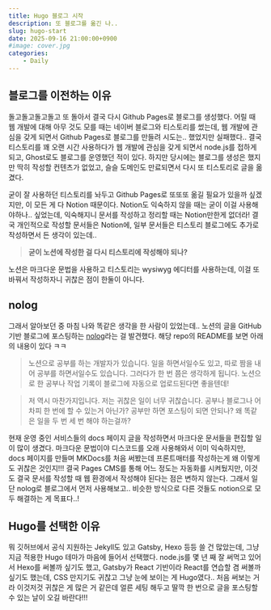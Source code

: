```yaml
---
title: Hugo 블로그 시작
description: 또 블로그를 옮긴 나..
slug: hugo-start
date: 2025-09-16 21:00:00+0900
#image: cover.jpg
categories:
    - Daily
---
```


## 블로그를 이전하는 이유

돌고돌고돌고돌고 또 돌아서 결국 다시 Github Pages로 블로그를 생성했다. 어릴 때 웹 개발에 대해 아무 것도 모를 때는 네이버 블로그와 티스토리를 썼는데, 웹 개발에 관심을 갖게 되면서 Github Pages로 블로그를 만들려 시도는.. 했었지만 실패했다.. 결국 티스토리를 꽤 오랜 시간 사용하다가 웹 개발에 관심을 갖게 되면서 node.js를 접하게 되고, Ghost로도 블로그를 운영했던 적이 있다. 하지만 당시에는 블로그를 생성은 했지만 딱히 작성할 컨텐츠가 없었고, 슬슬 도메인도 만료되면서 다시 또 티스토리로 글을 옮겼다.

굳이 잘 사용하던 티스토리를 놔두고 Github Pages로 또또또 옮길 필요가 있을까 싶겠지만, 이 모든 게 다 Notion 때문이다. Notion도 익숙하지 않을 때는 굳이 이걸 사용해야하나.. 싶었는데, 익숙해지니 문서를 작성하고 정리할 때는 Notion만한게 없더라! 결국 개인적으로 작성할 문서들은 Notion에, 일부 문서들은 티스토리 블로그에도 추가로 작성하면서 든 생각이 있는데..

> **굳이 노션에 작성한 걸 다시 티스토리에 작성해야 되나?**

노션은 마크다운 문법을 사용하고 티스토리는 wysiwyg 에디터를 사용하는데, 이걸 또 바꿔서 작성하자니 귀찮은 점이 한둘이 아니다.

## nolog

그래서 알아보던 중 마침 나와 똑같은 생각을 한 사람이 있었는데.. 노션의 글을 GitHub 기반 블로그에 포스팅하는 [nolog](https://github.com/Sharknia/nolog)라는 걸 발견했다. 해당 repo의 README를 보면 아래의 내용이 있다 ㅋㅋ

> 노션으로 공부를 하는 개발자가 있습니다. 일을 하면서일수도 있고, 따로 짬을 내어 공부를 하면서일수도 있습니다. 그러다가 한 번 쯤은 생각하게 됩니다. 노션으로 한 공부나 작업 기록이 블로그에 자동으로 업로드된다면 좋을텐데!

> 저 역시 마찬가지입니다. 저는 귀찮은 일이 너무 귀찮습니다. 공부나 블로그나 어차피 한 번에 할 수 있는거 아닌가? 공부만 하면 포스팅이 되면 안되나? 왜 똑같은 일을 두 번 세 번 해야 하는걸까?


현재 운영 중인 서비스들의 docs 페이지 글을 작성하면서 마크다운 문서들을 편집할 일이 많이 생겼다. 마크다운 문법이야 디스코드를 오래 사용해와서 이미 익숙하지만, docs 페이지를 만들며 MKDocs를 처음 써봤는데 프론트매터를 작성하는게 왜 이렇게도 귀찮은 것인지!!! 결국 Pages CMS를 통해 어느 정도는 자동화를 시켜뒀지만, 이것도 결국 문서를 작성할 때 웹 환경에서 작성해야 된다는 점은 변하지 않는다. 그래서 일단 nolog로 블로그에서 먼저 사용해보고.. 비슷한 방식으로 다른 것들도 notion으로 모두 해결하는 게 목표다..!

## Hugo를 선택한 이유

뭐 깃허브에서 공식 지원하는 Jekyll도 있고 Gatsby, Hexo 등등 쓸 건 많았는데, 그냥 지금 적용한 Hugo 테마가 마음에 들어서 선택했다. node.js를 몇 년 째 잘 써먹고 있어서 Hexo를 써볼까 싶기도 했고, Gatsby가 React 기반이라 React를 연습할 겸 써볼까 싶기도 했는데, CSS 만지기도 귀찮고 그냥 눈에 보이는 게 Hugo였다.. 처음 써보는 거라 이것저것 귀찮은 게 많은 거 같은데 얼른 세팅 해두고 딸깍 한 번으로 글을 포스팅할 수 있는 날이 오길 바란다!!!